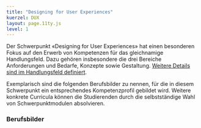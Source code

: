 ```yaml
---
title: "Designing for User Experiences"
kuerzel: DUX
layout: page.11ty.js
level: 1
---
```


Der Schwerpunkt «Designing for User Experiences» hat einen besonderen Fokus auf den Erwerb von Kompetenzen für das gleichnamige Handlungsfeld. Dazu gehören insbesondere die drei Bereiche Anforderungen und Bedarfe, Konzepte sowie Gestaltung. [Weitere Details sind im Handlungsfeld definiert](/handlungsfelder/#designing-for-user-experiences).

Exemplarisch sind die folgenden Berufsbilder zu nennen, für die in diesem Schwerpunkt ein entsprechendes Kompetenzprofil gebildet wird. Weitere konkrete Curricula können die Studierenden durch die selbstständige Wahl von Schwerpunktmodulen absolvieren.


### Berufsbilder

<snippet type="toc" id="id-berufsbilder-dev" search="persona-dux"></snippet>
